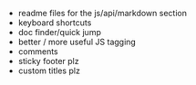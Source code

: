 - readme files for the js/api/markdown section
- keyboard shortcuts
- doc finder/quick jump
- better / more useful JS tagging
- comments
- sticky footer plz
- custom titles plz